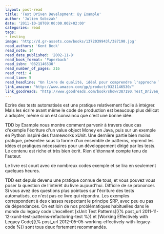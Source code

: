 ```yaml
---
layout: post-read
title: 'Test Driven Development: By Example'
author: 'Julien Sobczak'
date: '2011-10-18T09:00:00.002+02:00'
categories: read
tags:
- testing
image: 'http://d.gr-assets.com/books/1372039943l/387190.jpg'
read_authors: 'Kent Beck'
read_note: 14
read_date_published: '2002-11-8'
read_book_format: 'Paperback'
read_isbn: '0321146530'
read_number_of_pages: 216
read_roti: 4
read_time: 5
read_headline: "Un livre de qualité, idéal pour comprendre l'approche TDD. Il ne vous reste \"plus\" qu'à changer vos anciennes habitudes. Plus facile dire qu'à faire... même si l'approche se résume en trois mots Red, Green, Green."
link_amazon: "http://www.amazon.com/gp/product/0321146530/"
link_goodreads: "http://www.goodreads.com/book/show/387190.Test_Driven_Development"
---
```



Ecrire des tests automatisés est une pratique relativement facile à intégrer. Mais les écrire avant même le code de production est beaucoup plus délicat à adopter, même si on est convaincu que c'est une bonne idée.

TDD by Example nous montre comment parvenir à travers deux cas d'exemple l'écriture d'un value object Money en Java, puis sur un exemple en Python inspiré des frameworks xUnit. Une dernière partie bien moins pratique, présentée sous la forme d'un ensemble de patterns, reprend les idées et pratiques nécessaires pour un développement dirigé par les tests. Le contenu est riche et très bien écrit. Rien d'étonnant compte tenu de l'auteur.

Le livre est court avec de nombreux codes exemple et se lira en seulement quelques heures.

TDD est depuis devenu une pratique connue de tous, et vous pouvez vous poser la question de l'intérêt du livre aujourd'hui. Difficile de se prononcer. Si vous avez des questions plus pointues sur l'écriture des tests automatisés, ce n'est pas ce livre qui répondra. Les exemples correspondent à des classes respectant le principe SRP, avec peu ou pas de dépendances. On est loin de nos problématiques habituelles dans le monde du legacy code L'excellent [xUnit Test Patterns]({% post_url 2011-11-12-xunit-test-patterns-refactoring-test %}) et [Working Effectively with Legacy Code]({% post_url 2012-05-05-working-effectively-with-legacy-code %}) sont tous deux fortement recommandés.

